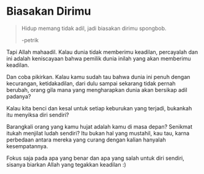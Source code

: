 # Biasakan Dirimu

> Hidup memang tidak adil, jadi biasakan dirimu spongbob.
> 
> -petrik

Tapi Allah mahaadil. Kalau dunia tidak memberimu keadilan, percayalah dan ini adalah keniscayaan bahwa pemilik dunia inilah yang akan memberimu keadilan.

Dan coba pikirkan. Kalau kamu sudah tau bahwa dunia ini penuh dengan kecurangan, ketidakadilan, dari dulu sampai sekarang tidak pernah berubah, orang gila mana yang mengharapkan dunia akan bersikap adil padanya?

Kalau kita benci dan kesal untuk setiap keburukan yang terjadi, bukankah itu menyiksa diri sendiri?

Barangkali orang yang kamu hujat adalah kamu di masa depan? Senikmat itukah menjilat ludah sendiri? Itu bukan hal yang mustahil, kau tau, karna perbedaan antara mereka yang curang dengan kalian hanyalah kesempatannya.

Fokus saja pada apa yang benar dan apa yang salah untuk diri sendiri, sisanya biarkan Allah yang tegakkan keadilan :)